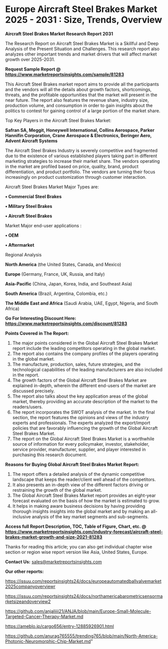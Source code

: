  # Europe Aircraft Steel Brakes Market 2025 - 2031 : Size, Trends, Overview

<strong>Aircraft Steel Brakes Market Research Report 2031</strong>

The Research Report on Aircraft Steel Brakes Market is a Skillful and Deep Analysis of the Present Situation and Challenges. This research report also analyzes other important trends and market drivers that will affect market growth over 2025-2031.

<strong>Request Sample Report @ <a href=https://www.marketreportsinsights.com/sample/81283>https://www.marketreportsinsights.com/sample/81283</a></strong>

This Aircraft Steel Brakes market report aims to provide all the participants and the vendors will all the details about growth factors, shortcomings, threats, and the profitable opportunities that the market will present in the near future. The report also features the revenue share, industry size, production volume, and consumption in order to gain insights about the politics to contest for gaining control of a large portion of the market share.

Top Key Players in the Aircraft Steel Brakes Market:

<strong>Safran SA, Meggit, Honeywell International, Collins Aerospace, Parker Hannifin Corporation, Crane Aerospace & Electronics, Beringer Aero, Advent Aircraft Systems</strong>

The Aircraft Steel Brakes Industry is severely competitive and fragmented due to the existence of various established players taking part in different marketing strategies to increase their market share. The vendors operating in the market are profiled based on price, quality, brand, product differentiation, and product portfolio. The vendors are turning their focus increasingly on product customization through customer interaction.

Aircraft Steel Brakes Market Major Types are:

<strong>• Commercial Steel Brakes

• Military Steel Brakes

• Aircraft Steel Brakes</strong>

Market Major end-user applications :

<strong>• OEM

• Aftermarket</strong>

Regional Analysis

</u><strong><b>North America</b></strong> (the United States, Canada, and Mexico)

<strong><b>Europe </b></strong>(Germany, France, UK, Russia, and Italy)

<strong><b>Asia-Pacific</b></strong> (China, Japan, Korea, India, and Southeast Asia)

<strong><b>South America</b></strong> (Brazil, Argentina, Colombia, etc.)

<strong><b>The Middle East and Africa</b></strong> (Saudi Arabia, UAE, Egypt, Nigeria, and South Africa)

<strong>Go For Interesting Discount Here: <a href=https://www.marketreportsinsights.com/discount/81283>https://www.marketreportsinsights.com/discount/81283</a></strong>

<strong>Points Covered in The Report:</strong>
<ol>
  <li>The major points considered in the Global Aircraft Steel Brakes Market report include the leading competitors operating in the global market.</li>
  <li>The report also contains the company profiles of the players operating in the global market.</li>
  <li>The manufacture, production, sales, future strategies, and the technological capabilities of the leading manufacturers are also included in the report.</li>
  <li>The growth factors of the Global Aircraft Steel Brakes Market are explained in-depth, wherein the different end-users of the market are discussed precisely.</li>
  <li>The report also talks about the key application areas of the global market, thereby providing an accurate description of the market to the readers/users.</li>
  <li>The report incorporates the SWOT analysis of the market. In the final section, the report features the opinions and views of the industry experts and professionals. The experts analyzed the export/import policies that are favorably influencing the growth of the Global Aircraft Steel Brakes Market.</li>
  <li>The report on the Global Aircraft Steel Brakes Market is a worthwhile source of information for every policymaker, investor, stakeholder, service provider, manufacturer, supplier, and player interested in purchasing this research document.</li>
</ol>
<strong>Reasons for Buying Global Aircraft Steel Brakes Market Report:</strong>

<ol>
  <li>The report offers a detailed analysis of the dynamic competitive landscape that keeps the reader/client well ahead of the competitors.</li>
  <li>It also presents an in-depth view of the different factors driving or restraining the growth of the global market.</li>
  <li>The Global Aircraft Steel Brakes Market report provides an eight-year forecast evaluated on the basis of how the market is estimated to grow.</li>
  <li>It helps in making aware business decisions by having providing thorough insights insights into the global market and by making an all-inclusive analysis of the key market segments and sub-segments.</li>
</ol>
<strong>Access full Report Description, TOC, Table of Figure, Chart, etc. @ <a href=https://www.marketreportsinsights.com/industry-forecast/aircraft-steel-brakes-market-growth-and-size-2021-81283>https://www.marketreportsinsights.com/industry-forecast/aircraft-steel-brakes-market-growth-and-size-2021-81283</a></strong>


Thanks for reading this article; you can also get individual chapter wise section or region wise report version like Asia, United States, Europe.

<strong>Contact Us:</strong>
sales@marketreportsinsights.com

<strong>Our other reports:</strong>

<a href=https://issuu.com/reportsinsights24/docs/europeautomatedballvalvemarket2025companyoverviewr>https://issuu.com/reportsinsights24/docs/europeautomatedballvalvemarket2025companyoverviewr</a>

<a href=https://issuu.com/reportsinsights24/docs/northamericabarometricsensormarketsizeandoverview2>https://issuu.com/reportsinsights24/docs/northamericabarometricsensormarketsizeandoverview2</a>

<a href=https://github.com/anjaliiii21/ANJA/blob/main/Europe-Small-Molecule-Targeted-Cancer-Therapy-Market.md>https://github.com/anjaliiii21/ANJA/blob/main/Europe-Small-Molecule-Targeted-Cancer-Therapy-Market.md</a>

<a href=https://ameblo.jp/cargo656/entry-12885926901.html>https://ameblo.jp/cargo656/entry-12885926901.html</a>

<a href=https://github.com/anurag765555/trending765/blob/main/North-America-Photonic-Neuromorphic-Chip-Market.md>https://github.com/anurag765555/trending765/blob/main/North-America-Photonic-Neuromorphic-Chip-Market.md</a>"
